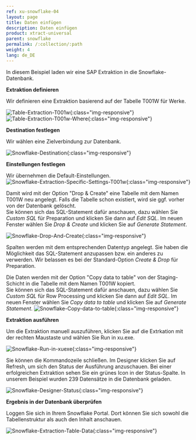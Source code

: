 ```yaml
---
ref: xu-snowflake-04
layout: page
title: Daten einfügen
description: Daten einfügen
product: xtract-universal
parent: snowflake
permalink: /:collection/:path
weight: 4
lang: de_DE
---
```


In diesem Beispiel laden wir eine SAP Extraktion in die Snowflake-Datenbank.

**Extraktion definieren**

Wir definieren eine Extraktion basierend auf der Tabelle T001W für Werke.

![Table-Extraction-T001w](/img/content/xu/xu-table-t001w-main.png){:class="img-responsive"}
![Table-Extraction-T001w-Where](/img/content/xu/xu-table-t001w-where.png){:class="img-responsive"}


**Destination festlegen**

Wir wählen eine Zielverbindung zur Datenbank. 

![Snowflake-Destination](/img/content/xu/snowflake/snowflake-destination-details_1.png){:class="img-responsive"}

**Einstellungen festlegen**

Wir übernehmen die Default-Einstellungen.
![Snowflake-Extraction-Specific-Settings-T001w](/img/content/xu/snowflake/snowflake-destination-spec-settings-t001w.png){:class="img-responsive"}

Damit wird mit der Option "Drop & Create" eine Tabelle mit dem Namen T001W neu angelegt. Falls die Tabelle schon existiert, wird sie ggf. vorher von der Datenbank gelöscht. <br>
Sie können sich das SQL-Statement dafür anschauen, dazu wählen Sie *Custom SQL* für Preparation und klicken Sie dann auf *Edit SQL*.
Im neuen Fenster wählen Sie *Drop & Create* und klicken Sie auf *Generate Statement*. 

![Snowflake-Drop-And-Create](/img/content/xu/snowflake/snowflake-t001w-drop-and-create.png){:class="img-responsive"}

Spalten werden mit dem entsprechenden Datentyp angelegt. Sie haben die Möglichkeit das SQL-Statement anzupassen bzw. ein anderes zu verwerden. Wir belassen es bei der Standard-Option *Create & Drop* für Preparation.

Die Daten werden mit der Option "Copy data to table" von der Staging-Schicht in die Tabelle mit dem Namen T001W kopiert. <br>
Sie können sich das SQL-Statement dafür anschauen, dazu wählen Sie *Custom SQL* für Row Processing und klicken Sie dann auf *Edit SQL*.
Im neuen Fenster wählen Sie *Copy data to table* und klicken Sie auf *Generate Statement*. 
![Snowflake-Copy-data-to-table](/img/content/xu/snowflake/snowflake-t001w-copy-data-into-table.png){:class="img-responsive"}

**Extraktion ausführen**

Um die Extraktion manuell auszuführen, klicken Sie auf die Extrkation mit der rechten Maustaste und wählen Sie Run in xu.exe.

![Snowflake-Run-in-xuexe](/img/content/xu/snowflake/snowflake-t001w-run-in-xuexe.png){:class="img-responsive"}

Sie können die Kommandozeile schließen. Im Designer klicken Sie auf Refresh, um sich den Status der Ausführung anzuschauen. 
Bei einer erfolgreichen Extraktion sehen Sie ein grünes Icon in der Status-Spalte. 
In unserem Beispiel wurden 239 Datensätze in die Datenbank geladen.  

![Snowflake-Designer-Status](/img/content/xu/snowflake/snowflake-t001w-designer-status.png){:class="img-responsive"}

**Ergebnis in der Datenbank überprüfen**

Loggen Sie sich in Ihrem Snowflake Portal. Dort können Sie sich sowohl die Tabellenstruktur als auch den Inhalt anschauen.

![Snowflake-Extraction-Table-Data](/img/content/xu/snowflake/snowflake-t001w-worksheet-preview.png){:class="img-responsive"}
